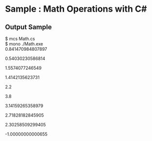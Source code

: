 # Sample : Math Operations with C#

## Output Sample

$ mcs Math.cs  
$ mono ./Math.exe  
0.841470984807897  

0.54030230586814  

1.5574077246549  

1.4142135623731  

2.2  

3.8  

3.14159265358979  

2.71828182845905  

2.30258509299405  

-1.00000000000655  
